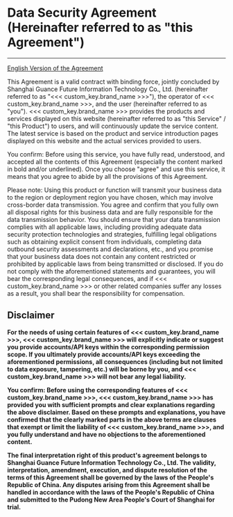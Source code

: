 # Data Security Agreement (Hereinafter referred to as "this Agreement")
---

[English Version of the Agreement](security-en.md)

This Agreement is a valid contract with binding force, jointly concluded by Shanghai Guance Future Information Technology Co., Ltd. (hereinafter referred to as "<<< custom_key.brand_name >>>"), the operator of <<< custom_key.brand_name >>>, and the user (hereinafter referred to as "you"). <<< custom_key.brand_name >>> provides the products and services displayed on this website (hereinafter referred to as "this Service" / "this Product") to users, and will continuously update the service content. The latest service is based on the product and service introduction pages displayed on this website and the actual services provided to users.

You confirm: Before using this service, you have fully read, understood, and accepted all the contents of this Agreement (especially the content marked in bold and/or underlined). Once you choose "agree" and use this service, it means that you agree to abide by all the provisions of this Agreement.

Please note: Using this product or function will transmit your business data to the region or deployment region you have chosen, which may involve cross-border data transmission. You agree and confirm that you fully own all disposal rights for this business data and are fully responsible for the data transmission behavior. You should ensure that your data transmission complies with all applicable laws, including providing adequate data security protection technologies and strategies, fulfilling legal obligations such as obtaining explicit consent from individuals, completing data outbound security assessments and declarations, etc., and you promise that your business data does not contain any content restricted or prohibited by applicable laws from being transmitted or disclosed. If you do not comply with the aforementioned statements and guarantees, you will bear the corresponding legal consequences, and if <<< custom_key.brand_name >>> or other related companies suffer any losses as a result, you shall bear the responsibility for compensation.

## Disclaimer

**For the needs of using certain features of <<< custom_key.brand_name >>>, <<< custom_key.brand_name >>> will explicitly indicate or suggest you provide accounts/API keys within the corresponding permission scope. If you ultimately provide accounts/API keys exceeding the aforementioned permissions, all consequences (including but not limited to data exposure, tampering, etc.) will be borne by you, and <<< custom_key.brand_name >>> will not bear any legal liability.**

**You confirm: Before using the corresponding features of <<< custom_key.brand_name >>>, <<< custom_key.brand_name >>> has provided you with sufficient prompts and clear explanations regarding the above disclaimer. Based on these prompts and explanations, you have confirmed that the clearly marked parts in the above terms are clauses that exempt or limit the liability of <<< custom_key.brand_name >>>, and you fully understand and have no objections to the aforementioned content.**

**The final interpretation right of this product's agreement belongs to Shanghai Guance Future Information Technology Co., Ltd. The validity, interpretation, amendment, execution, and dispute resolution of the terms of this Agreement shall be governed by the laws of the People's Republic of China. Any disputes arising from this Agreement shall be handled in accordance with the laws of the People's Republic of China and submitted to the Pudong New Area People's Court of Shanghai for trial.**